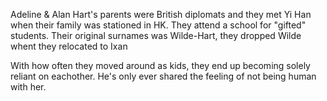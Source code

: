 Adeline & Alan Hart's parents were British diplomats and they met Yi Han when their family was stationed in HK.
They attend a school for "gifted" students. Their original surnames was Wilde-Hart, they dropped Wilde whent they relocated to Ixan



With how often they moved around as kids, they end up becoming solely reliant on eachother. He's only ever shared the feeling of not being human with her.